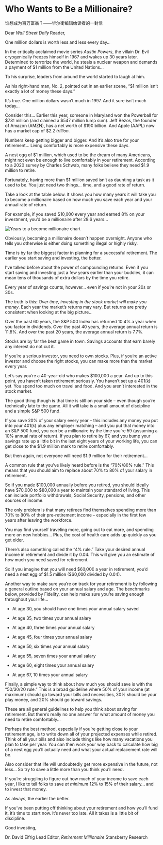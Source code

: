 # Who Wants to Be a Millionaire?

谁想成为百万富翁？——华尔街编辑给读者的一封信

Dear *Wall Street Daily* Reader,

One million dollars is worth less and less every day…

In the critically acclaimed movie series *Austin Powers*, the villain Dr. Evil cryogenically freezes himself in 1967 and wakes up 30 years later. Determined to terrorize the world, he steals a nuclear weapon and demands a payment of \$1 million from the United Nations…

To his surprise, leaders from around the world started to laugh at him.

As his right-hand man, No. 2, pointed out in an earlier scene, “\$1 million isn’t exactly a lot of money these days.”

It’s true. One million dollars wasn’t much in 1997. And it sure isn’t much today…

Consider this… Earlier this year, someone in Maryland won the Powerball for \$731 million (and claimed a \$547 million lump sum). Jeff Bezos, the founder of Amazon (AMZN), has a net worth of \$190 billion. And Apple (AAPL) now has a market cap of \$2.2 *trillion*.

Numbers keep getting bigger and bigger. And it’s also true for your retirement… Living comfortably is more expensive these days.

A nest egg of \$1 million, which used to be the dream of many Americans, might not even be enough to live comfortably in your retirement. According to a 2020 survey by Charles Schwab, many folks believe they need \$1.9 million to retire.

Fortunately, having more than \$1 million saved isn’t as daunting a task as it used to be. You just need two things… time, and a good rate of return.

Take a look at the table below. It shows you how many years it will take you to become a millionaire based on how much you save each year and your annual rate of return.

For example, if you saved \$10,000 every year and earned 8% on your investment, you’d be a millionaire after 28.6 years…

![Years to a become millionaire chart](https://paradigmpress-uploads.s3.amazonaws.com/wp-content/uploads/2021/06/tse-061621-img1.png)

Obviously, becoming a millionaire doesn’t happen overnight. Anyone who tells you otherwise is either doing something illegal or highly risky.

Time is by far the biggest factor in planning for a successful retirement. The earlier you start saving and investing, the better.

I’ve talked before about the power of compounding returns. Even if you start saving and investing just a few years earlier than your buddies, it can mean tens of thousands of extra dollars by the time you retire.

Every year of savings counts, however… even if you’re not in your 20s or 30s.

The truth is this: *Over time, investing in the stock market will make you money*. Each year the market’s returns may vary. But returns are pretty consistent when looking at the big picture…

Over the past 60 years, the S&P 500 Index has returned 10.4% a year when you factor in dividends. Over the past 40 years, the average annual return is 11.8%. And over the past 20 years, the average annual return is 7.7%.

Stocks are by far the best game in town. Savings accounts that earn barely any interest do not cut it.

If you’re a serious investor, you need to own stocks. Plus, if you’re an active investor and choose the right stocks, you can make more than the market every year.

Let’s say you’re a 40-year-old who makes \$100,000 a year. And up to this point, you haven’t taken retirement seriously. You haven’t set up a 401(k) yet. You spend too much on travel and food. And you aren’t interested in the stock market.

The good thing though is that time is still on your side – even though you’re technically late to the game. All it will take is a small amount of discipline and a simple S&P 500 fund.

If you save 20% of your salary every year – this includes any money you put into your 401(k) plus any employer matching – and you put that money into an S&P 500 fund, you can be a millionaire by the time you’re 59 (assuming a 10% annual rate of return). If you plan to retire by 67, and you bump your savings rate up a little bit in the last eight years of your working life, you can get close to the \$1.9 million mark to retire comfortably.

But then again, not everyone will need \$1.9 million for their retirement…

A common rule that you’ve likely heard before is the “70%/80% rule.” This means that you should aim to replace about 70% to 80% of your salary in retirement.

So if you made \$100,000 annually before you retired, you should ideally have \$70,000 to \$80,000 a year to maintain your standard of living. This can include portfolio withdrawals, Social Security, pensions, and other sources of income.

The only problem is that many retirees find themselves spending more than 70% to 80% of their pre-retirement income – especially in the first few years after leaving the workforce.

You may find yourself traveling more, going out to eat more, and spending more on new hobbies… Plus, the cost of health care adds up quickly as you get older.

There’s also something called the “4% rule.” Take your desired annual income in retirement and divide it by 0.04. This will give you an estimate of how much you need saved for retirement.

So if you imagine that you will need \$60,000 a year in retirement, you’d need a nest egg of \$1.5 million (\$60,000 divided by 0.04).

Another way to make sure you’re on track for your retirement is by following a general outline based on your annual salary and age. The benchmarks below, provided by Fidelity, can help make sure you’re saving enough throughout your life…

- At age 30, you should have one times your annual salary saved

- At age 35, two times your annual salary

- At age 40, three times your annual salary

- At age 45, four times your annual salary

- At age 50, six times your annual salary

- At age 55, seven times your annual salary

- At age 60, eight times your annual salary

- At age 67, 10 times your annual salary

Finally, a simple way to think about how much you should save is with the “50/30/20 rule.” This is a broad guideline where 50% of your income (at maximum) should go toward your bills and necessities, 30% should be your play money, and 20% should go toward savings.

These are all general guidelines to help you think about saving for retirement. But there’s really no one answer for what amount of money you need to retire comfortably…

Perhaps the best method, especially if you’re getting close to your retirement age, is to write down all of your projected expenses while retired. Think of all your bills and also include things like how many vacations you plan to take per year. You can then work your way back to calculate how big of a nest egg you’ll actually need and what your actual replacement rate will be.

Also consider that life will undoubtedly get more expensive in the future, not less… So try to save a little more than you think you’ll need.

If you’re struggling to figure out how much of your income to save each year, I like to tell folks to save *at minimum* 12% to 15% of their salary… and to invest that money.

As always, the earlier the better.

If you’ve been putting off thinking about your retirement and how you’ll fund it, it’s time to start now. It’s never too late. All it takes is a little bit of discipline.

Good investing,

Dr. David Eifrig
Lead Editor, *Retirement Millionaire*
Stansberry Research

